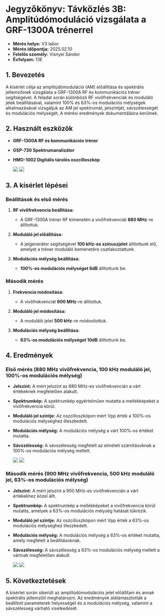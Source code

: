 # Jegyzőkönyv: Távközlés 3B: Amplitúdómoduláció vizsgálata a GRF-1300A trénerrel

- **Mérés helye:** V3 labor
- **Mérés időpontja:** 2025.02.10
- **Felelős személy:** Visnyei Sándor
- **Évfolyam:** 13E
  

## 1. Bevezetés

A kísérlet célja az amplitúdómoduláció (AM) előállítása és spektrális jellemzőinek vizsgálata a GRF-1300A RF és kommunikációs tréner segítségével. A feladat során különböző RF vivőfrekvenciák és moduláló jelek beállításával, valamint 100% és 63%-os modulációs mélységek alkalmazásával vizsgáljuk az AM jel spektrumát, jelszintjét, sávszélességét és modulációs mélységét. A mérési eredmények dokumentálásra kerülnek.

## 2. Használt eszközök

- **GRF-1300A RF és kommunikációs tréner**
- **GSP-730 Spektrumanalizátor**
- **HMO-1002 Digitális tárolós oszcilloszkóp**

  
  <img src="https://sancy1021.github.io/Tavkozles/3B/grf-1300a.jpg"/>


  <img src="https://sancy1021.github.io/Tavkozles/3B/hmo1002-hero-1200x735-White-b.jpg"/>



## 3. A kísérlet lépései

### Beállítások és első mérés

1. **RF vivőfrekvencia beállítása:** 
   - A GRF-1300A tréner RF kimenetén a vivőfrekvenciát **880 MHz**-re állítottuk.

2. **Moduláló jel előállítása:**
   - A jelgenerátor segítségével **100 kHz-es szinuszjelet** állítottunk elő, amelyet a tréner moduláló bemenetére csatlakoztattunk.

3. **Modulációs mélység beállítása:**
   - **100%-os modulációs mélységet 6dB** állítottunk be.


### Második mérés

1. **Frekvencia módosítása:**
   - A vivőfrekvenciát **900 MHz**-re állítottuk.

2. **Moduláló jel módosítása:**
   - A moduláló jelet **500 kHz**-re módosítottuk.

3. **Modulációs mélység beállítása:**
   - **63%-os modulációs mélységet 10dB** állítottunk be.

## 4. Eredmények

### Első mérés (880 MHz vivőfrekvencia, 100 kHz moduláló jel, 100%-os modulációs mélység)

- **Jelszint:** A mért jelszint az 880 MHz-es vivőfrekvencián a várt értékeknek megfelelően alakult.
- **Spektrumkép:** A spektrumkép egyértelműen mutatta a mellékképeket a vivőfrekvencia körül.
- **Moduláló jel szintje:** Az oszcilloszkópon mért Vpp érték a 100%-os modulációs mélységhez illeszkedett.
- **Modulációs mélység:** A modulációs mélység a várt 100%-os értéket mutatta.
- **Sávszélesség:** A sávszélesség megfelelt az elméleti számításoknak a 100%-os modulációs mélység mellett.


  <img src="https://sancy1021.github.io/Tavkozles/3B/meres900Mhz.jpg"/>


  <img src="https://sancy1021.github.io/Tavkozles/3B/meresVpp 1.24V.png"/>


### Második mérés (900 MHz vivőfrekvencia, 500 kHz moduláló jel, 63%-os modulációs mélység)

- **Jelszint:** A mért jelszint a 900 MHz-es vivőfrekvencián a várt értékekhez közel állt.
- **Spektrumkép:** A spektrumkép a mellékképeket a vivőfrekvencia körül mutatta, amelyek a 63%-os modulációs mélység hatását tükrözik.
- **Moduláló jel szintje:** Az oszcilloszkópon mért Vpp érték a 63%-os modulációs mélységhez illeszkedett.
- **Modulációs mélység:** A modulációs mélység a 63%-os értéket mutatta, amely megfelelt a beállításoknak.
- **Sávszélesség:** A sávszélesség a 63%-os modulációs mélység mellett a vártnak megfelelően alakult.

  <img src="https://sancy1021.github.io/Tavkozles/3B/meres880Mhz.jpg"/>


  <img src="https://sancy1021.github.io/Tavkozles/3B/meresVpp 1.19V.png"/>


## 5. Következtetések

A kísérlet során sikerült az amplitúdómodulációs jelet előállítani és annak spektrális jellemzőit meghatározni. Az eredmények alátámasztották a beállított paraméterek helyességét és a modulációs mélység, valamint a sávszélesség várható viselkedését.
